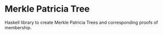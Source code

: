 # Merkle Patricia Tree

Haskell library to create Merkle Patricia Trees and corresponding proofs of membership.
